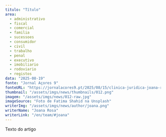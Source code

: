 ```yaml
---
titulo: "Título"
area:
  - administrativo
  - fiscal
  - comercial
  - familia
  - sucessoes
  - consumidor
  - civil
  - trabalho
  - penal
  - executivo
  - imobiliario
  - rodoviario
  - registos
data: "2025-08-19"
fonte: "Jornal Açores 9"
fonteURL: "https://jornalacores9.pt/2025/08/15/clinica-juridica-joana-rosa-da-validade-do-pacto-de-nao-concorrencia/"
thumbnail: "/assets/imgs/news/thumbnails/012.png"
imagem: "/assets/imgs/news/012-raw.jpg"
imageSource: "Foto de Fatima Shahid na Unsplash"
writerImg: "/assets/imgs/news/author/joana.png"
writerName: "Joana Rosa"
writerLink: "/en/team/#joana"
---
```


Texto do artigo
